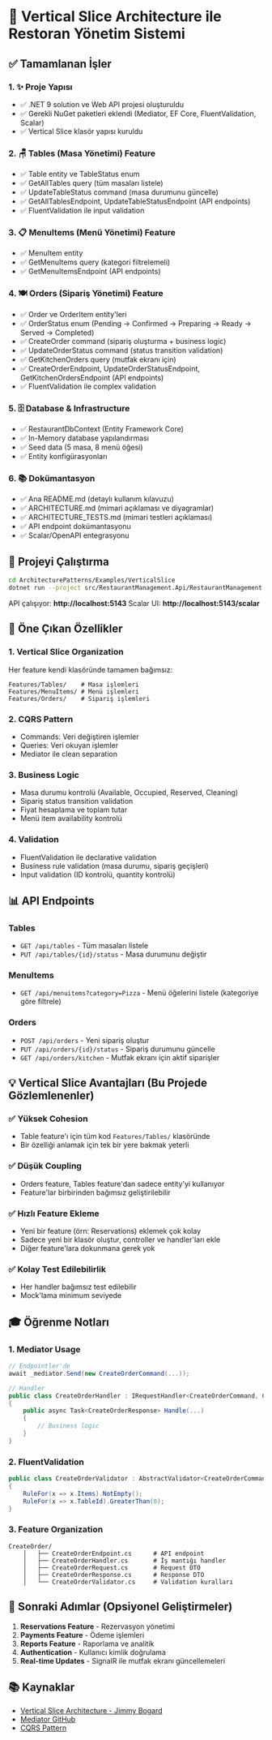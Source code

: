 # 🎯 Vertical Slice Architecture ile Restoran Yönetim Sistemi

## ✅ Tamamlanan İşler

### 1. ✨ Proje Yapısı

- ✅ .NET 9 solution ve Web API projesi oluşturuldu
- ✅ Gerekli NuGet paketleri eklendi (Mediator, EF Core, FluentValidation, Scalar)
- ✅ Vertical Slice klasör yapısı kuruldu

### 2. 🪑 Tables (Masa Yönetimi) Feature

- ✅ Table entity ve TableStatus enum
- ✅ GetAllTables query (tüm masaları listele)
- ✅ UpdateTableStatus command (masa durumunu güncelle)
- ✅ GetAllTablesEndpoint, UpdateTableStatusEndpoint (API endpoints)
- ✅ FluentValidation ile input validation

### 3. 📋 MenuItems (Menü Yönetimi) Feature

- ✅ MenuItem entity
- ✅ GetMenuItems query (kategori filtrelemeli)
- ✅ GetMenuItemsEndpoint (API endpoints)

### 4. 🍽️ Orders (Sipariş Yönetimi) Feature

- ✅ Order ve OrderItem entity'leri
- ✅ OrderStatus enum (Pending → Confirmed → Preparing → Ready → Served → Completed)
- ✅ CreateOrder command (sipariş oluşturma + business logic)
- ✅ UpdateOrderStatus command (status transition validation)
- ✅ GetKitchenOrders query (mutfak ekranı için)
- ✅ CreateOrderEndpoint, UpdateOrderStatusEndpoint, GetKitchenOrdersEndpoint (API endpoints)
- ✅ FluentValidation ile complex validation

### 5. 🗄️ Database & Infrastructure

- ✅ RestaurantDbContext (Entity Framework Core)
- ✅ In-Memory database yapılandırması
- ✅ Seed data (5 masa, 8 menü öğesi)
- ✅ Entity konfigürasyonları

### 6. 📚 Dokümantasyon

- ✅ Ana README.md (detaylı kullanım kılavuzu)
- ✅ ARCHITECTURE.md (mimari açıklaması ve diyagramlar)
- ✅ ARCHITECTURE_TESTS.md (mimari testleri açıklaması)
- ✅ API endpoint dokümantasyonu
- ✅ Scalar/OpenAPI entegrasyonu

## 🚀 Projeyi Çalıştırma

```bash
cd ArchitecturePatterns/Examples/VerticalSlice
dotnet run --project src/RestaurantManagement.Api/RestaurantManagement.Api.csproj
```

API çalışıyor: **http://localhost:5143**
Scalar UI: **http://localhost:5143/scalar**

## 🎯 Öne Çıkan Özellikler

### 1. **Vertical Slice Organization**

Her feature kendi klasöründe tamamen bağımsız:

```
Features/Tables/    # Masa işlemleri
Features/MenuItems/ # Menü işlemleri
Features/Orders/    # Sipariş işlemleri
```

### 2. **CQRS Pattern**

- Commands: Veri değiştiren işlemler
- Queries: Veri okuyan işlemler
- Mediator ile clean separation

### 3. **Business Logic**

- Masa durumu kontrolü (Available, Occupied, Reserved, Cleaning)
- Sipariş status transition validation
- Fiyat hesaplama ve toplam tutar
- Menü item availability kontrolü

### 4. **Validation**

- FluentValidation ile declarative validation
- Business rule validation (masa durumu, sipariş geçişleri)
- Input validation (ID kontrolü, quantity kontrolü)

## 📊 API Endpoints

### Tables

- `GET /api/tables` - Tüm masaları listele
- `PUT /api/tables/{id}/status` - Masa durumunu değiştir

### MenuItems

- `GET /api/menuitems?category=Pizza` - Menü öğelerini listele (kategoriye göre filtrele)

### Orders

- `POST /api/orders` - Yeni sipariş oluştur
- `PUT /api/orders/{id}/status` - Sipariş durumunu güncelle
- `GET /api/orders/kitchen` - Mutfak ekranı için aktif siparişler

## 💡 Vertical Slice Avantajları (Bu Projede Gözlemlenenler)

### ✅ Yüksek Cohesion

- Table feature'ı için tüm kod `Features/Tables/` klasöründe
- Bir özelliği anlamak için tek bir yere bakmak yeterli

### ✅ Düşük Coupling

- Orders feature, Tables feature'dan sadece entity'yi kullanıyor
- Feature'lar birbirinden bağımsız geliştirilebilir

### ✅ Hızlı Feature Ekleme

- Yeni bir feature (örn: Reservations) eklemek çok kolay
- Sadece yeni bir klasör oluştur, controller ve handler'ları ekle
- Diğer feature'lara dokunmana gerek yok

### ✅ Kolay Test Edilebilirlik

- Her handler bağımsız test edilebilir
- Mock'lama minimum seviyede

## 🎓 Öğrenme Notları

### 1. Mediator Usage

```csharp
// Endpointler'de
await _mediator.Send(new CreateOrderCommand(...));

// Handler
public class CreateOrderHandler : IRequestHandler<CreateOrderCommand, CreateOrderResponse>
{
    public async Task<CreateOrderResponse> Handle(...)
    {
        // Business logic
    }
}
```

### 2. FluentValidation

```csharp
public class CreateOrderValidator : AbstractValidator<CreateOrderCommand>
{
    RuleFor(x => x.Items).NotEmpty();
    RuleFor(x => x.TableId).GreaterThan(0);
}
```

### 3. Feature Organization

```
CreateOrder/
    │   ├── CreateOrderEndpoint.cs      # API endpoint
    │   ├── CreateOrderHandler.cs       # İş mantığı handler
    │   ├── CreateOrderRequest.cs       # Request DTO
    │   ├── CreateOrderResponse.cs      # Response DTO
    │   └── CreateOrderValidator.cs     # Validation kuralları
```

## 🔄 Sonraki Adımlar (Opsiyonel Geliştirmeler)

1. **Reservations Feature** - Rezervasyon yönetimi
2. **Payments Feature** - Ödeme işlemleri
3. **Reports Feature** - Raporlama ve analitik
4. **Authentication** - Kullanıcı kimlik doğrulama
5. **Real-time Updates** - SignalR ile mutfak ekranı güncellemeleri

## 📚 Kaynaklar

- [Vertical Slice Architecture - Jimmy Bogard](https://jimmybogard.com/vertical-slice-architecture/)
- [Mediator GitHub](https://github.com/martinothamar/Mediator)
- [CQRS Pattern](https://martinfowler.com/bliki/CQRS.html)
